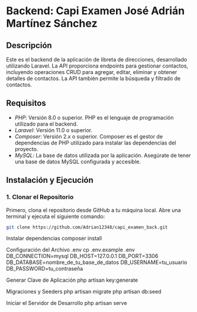 # Backend: Capi Examen José Adrián Martínez Sánchez

## Descripción

Este es el backend de la aplicación de libreta de direcciones, desarrollado utilizando Laravel. La API proporciona endpoints para gestionar contactos, incluyendo operaciones CRUD para agregar, editar, eliminar y obtener detalles de contactos. La API también permite la búsqueda y filtrado de contactos.

## Requisitos

- *PHP*: Versión 8.0 o superior. PHP es el lenguaje de programación utilizado para el backend.
- *Laravel*: Versión 11.0 o superior.
- *Composer*: Versión 2.x o superior. Composer es el gestor de dependencias de PHP utilizado para instalar las dependencias del proyecto.
- *MySQL*: La base de datos utilizada por la aplicación. Asegúrate de tener una base de datos MySQL configurada y accesible.

## Instalación y Ejecución

### 1. Clonar el Repositorio

Primero, clona el repositorio desde GitHub a tu máquina local. Abre una terminal y ejecuta el siguiente comando:

```bash
git clone https://github.com/Adrian12348/capi_examen_back.git
```
Instalar dependencias 
composer install

Configuración del Archivo .env
cp .env.example .env
DB_CONNECTION=mysql
DB_HOST=127.0.0.1
DB_PORT=3306
DB_DATABASE=nombre_de_tu_base_de_datos
DB_USERNAME=tu_usuario
DB_PASSWORD=tu_contraseña

Generar Clave de Aplicación
php artisan key:generate

Migraciones y Seeders
php artisan migrate
php artisan db:seed

Iniciar el Servidor de Desarrollo
php artisan serve
